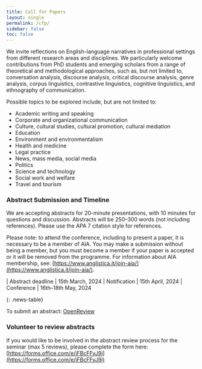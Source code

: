 ```yaml
---
title: Call for Papers
layout: single
permalink: /cfp/
sidebar: false
toc: false
---
```


We invite reflections on English-language narratives in professional settings from different research areas and disciplines. We particularly welcome contributions from PhD students and emerging scholars from a range of theoretical and methodological approaches, such as, but not limited to, conversation analysis, discourse analysis, critical discourse analysis, genre analysis, corpus linguistics, contrastive linguistics, cognitive linguistics, and ethnography of communication. 

Possible topics to be explored include, but are not limited to:

-	Academic writing and speaking
-	Corporate and organizational communication
-	Culture, cultural studies, cultural promotion, cultural mediation
-	Education
-	Environment and environmentalism
-	Health and medicine
-	Legal practice
-	News, mass media, social media
-	Politics
-	Science and technology
-	Social work and welfare
-	Travel and tourism 


### Abstract Submission and Timeline

We are accepting abstracts for 20-minute presentations, with 10 minutes for questions and discussion. Abstracts will be 250–300 words (not including references). Please use the APA 7 citation style for references.

Please note: to attend the conference, including to present a paper, it is necessary to be a member of AIA. You may make a submission without being a member, but you must become a member if your paper is accepted or it will be removed from the programme. For information about AIA membership, see: [https://www.anglistica.it/join-aia/](https://www.anglistica.it/join-aia/). 


<style>
.news-table { font-size: .9em; table-layout: fixed;}
.news-table tr td:nth-child(1) { font-weight: bold; width: 10em; }
</style>
| Abstract deadline | 15th March, 2024
| Notification | 15th April, 2024
| Conference | 16th–18th May, 2024

{: .news-table}

To submit an abstract: [OpenReview](https://openreview.net/group?id=AIA/2024/Seminar_Brixen)


### Volunteer to review abstracts

If you would like to be involved in the abstract review process for the seminar (max 5 reviews), please complete the form here: [https://forms.office.com/e/jFBcFFyJ9i](https://forms.office.com/e/jFBcFFyJ9i)
